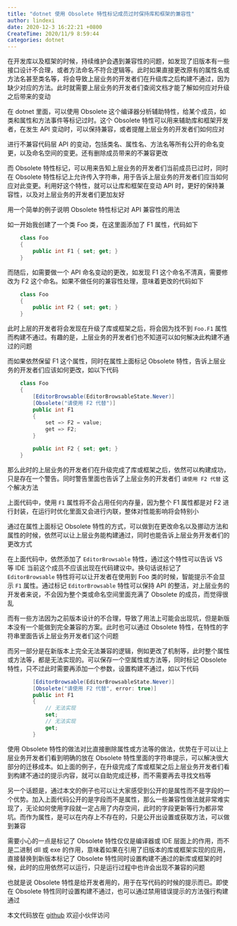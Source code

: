 ```yaml
---
title: "dotnet 使用 Obsolete 特性标记成员过时保持库和框架的兼容性"
author: lindexi
date: 2020-12-3 16:22:21 +0800
CreateTime: 2020/11/9 8:59:44
categories: dotnet
---
```


在开发库以及框架的时候，持续维护会遇到兼容性的问题，如发现了旧版本有一些接口设计不合理，或者方法命名不符合逻辑等。此时如果直接更改原有的属性名或方法名甚至类名等，将会导致上层业务的开发者们在升级库之后构建不通过，因为缺少对应的方法。此时就需要上层业务的开发者们查阅文档才能了解如何应对升级之后带来的变动

<!--more-->


<!-- CreateTime:2020/11/9 8:59:44 -->



在 dotnet 里面，可以使用 Obsolete 这个编译器分析辅助特性，给某个成员，如类和属性和方法事件等标记过时。这个 Obsolete 特性可以用来辅助库和框架开发者，在发生 API 变动时，可以保持兼容，或者提醒上层业务的开发者们如何应对

进行不兼容代码层 API 的变动，包括类名、属性名、方法名等所有公开的命名变更，以及命名空间的变更。还有删除成员带来的不兼容更改

而 Obsolete 特性标记，可以用来告知上层业务的开发者们当前成员已过时，同时在 Obsolete 特性标记上允许传入字符串，用于告诉上层业务的开发者们应当如何应对此变更。利用好这个特性，就可以让库和框架在变动 API 时，更好的保持兼容性，以及对上层业务的开发者们更加友好

用一个简单的例子说明 Obsolete 特性标记对 API 兼容性的用法

如一开始我创建了一个类 Foo 类，在这里面添加了 F1 属性，代码如下

```csharp
    class Foo
    {
        public int F1 { set; get; }
    }
```

而随后，如需要做一个 API 命名变动的更改，如发现 F1 这个命名不清真，需要修改为 F2 这个命名。如果不做任何的兼容性处理，意味着更改的代码如下


```csharp
    class Foo
    {
        public int F2 { set; get; }
    }
```

此时上层的开发者将会发现在升级了库或框架之后，将会因为找不到 `Foo.F1` 属性而构建不通过。有趣的是，上层业务的开发者们也不知道可以如何解决此构建不通过的问题

而如果依然保留 F1 这个属性，同时在属性上面标记 Obsolete 特性，告诉上层业务的开发者们应该如何更改，如以下代码

```csharp
    class Foo
    {
        [EditorBrowsable(EditorBrowsableState.Never)]
        [Obsolete("请使用 F2 代替")]
        public int F1
        {
            set => F2 = value;
            get => F2;
        }

        public int F2 { set; get; }
    }
```

那么此时的上层业务的开发者们在升级完成了库或框架之后，依然可以构建成功，只是存在一个警告。同时警告里面也告诉了上层业务的开发者们 `请使用 F2 代替` 这个解决方法

上面代码中，使用 `F1` 属性将不会占用任何内存量，因为整个 F1 属性都是对 F2 进行封装，在运行时优化里面又会进行内联，整体对性能影响将会特别小

通过在属性上面标记 Obsolete 特性的方式，可以做到在更改命名以及挪动方法和属性的时候，依然可以让上层业务能构建通过，同时也能告诉上层业务开发者们的更改方式

在上面代码中，依然添加了 `EditorBrowsable` 特性，通过这个特性可以告诉 VS 等 IDE 当前这个成员不应该出现在代码建议中。换句话说标记了 `EditorBrowsable` 特性将可以让开发者在使用到 Foo 类的时候，智能提示不会显示 `F1` 属性。通过标记 `EditorBrowsable` 特性可以保持 API 的整洁，对上层业务的开发者来说，不会因为整个类或命名空间里面充满了 Obsolete 的成员，而觉得很乱

而有一些方法因为之前版本设计的不合理，导致了用法上可能会出现坑，但是新版本没有一个能做到完全兼容的方案。此时也可以通过 Obsolete 特性，在特性的字符串里面告诉上层业务开发者们这个问题

而另一部分是在新版本上完全无法兼容的逻辑，例如更改了机制等，此时整个属性或方法等，都是无法实现的。可以保存一个空属性或方法等，同时标记 Obsolete 特性，只不过此时需要再添加一个参数，设置构建不通过，如以下代码

```csharp
        [EditorBrowsable(EditorBrowsableState.Never)]
        [Obsolete("请使用 F2 代替", error: true)]
        public int F1
        {
            // 无法实现
            set;
            // 无法实现
            get;
        }
```

使用 Obsolete 特性的做法对比直接删除属性或方法等的做法，优势在于可以让上层业务开发者们看到明确的放在 Obsolete 特性里面的字符串提示，可以解决很大部分的迁移成本。如上面的例子，在升级完成了库或框架之后上层业务开发者们看到构建不通过的提示内容，就可以自助完成迁移，而不需要再去寻找文档等

另一个话题是，通过本文的例子也可以让大家感受到公开的是属性而不是字段的一个优势。加入上面代码公开的是字段而不是属性，那么一些兼容性做法就非常难实现了，无论如何使用字段就一定占用了内存空间，此时的字段更新等行为都非常坑。而作为属性，是可以在内存上不存在的，只是公开出设置或获取方法，可以做到兼容

需要小心的一点是标记了 Obsolete 特性仅仅是编译器或 IDE 层面上的作用，而不是二进制 dll 或 exe 的作用，意味着如果在引用了旧版本的库或框架实现的应用，直接替换到新版本标记了 Obsolete 特性同时设置构建不通过的新库或框架的时候，此时的应用依然可以运行，只是运行过程中也许会出现不兼容的问题

也就是说 Obsolete 特性是给开发者用的，用于在写代码的时候的提示而已。即使在 Obsolete 特性同时设置构建不通过，也可以通过禁用错误提示的方法强行构建通过

本文代码放在 [github](https://github.com/lindexi/lindexi_gd/tree/d20149b7ace4d0b6e8ebb0a00aaede29a8de5118/BegibaberGawhilofigurwhal) 欢迎小伙伴访问


